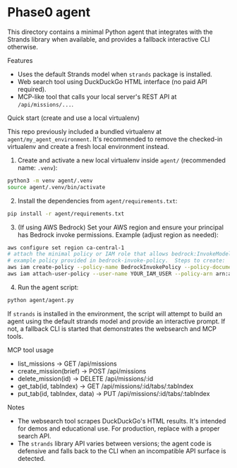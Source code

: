 Phase0 agent
=================

This directory contains a minimal Python agent that integrates with the Strands
library when available, and provides a fallback interactive CLI otherwise.

Features
- Uses the default Strands model when `strands` package is installed.
- Web search tool using DuckDuckGo HTML interface (no paid API required).
- MCP-like tool that calls your local server's REST API at `/api/missions/...`.


Quick start (create and use a local virtualenv)

This repo previously included a bundled virtualenv at `agent/my_agent_environment`. It's recommended to remove the checked-in virtualenv and create a fresh local environment instead.

1. Create and activate a new local virtualenv inside `agent/` (recommended name: `.venv`):

```bash
python3 -m venv agent/.venv
source agent/.venv/bin/activate
```

2. Install the dependencies from `agent/requirements.txt`:

```bash
pip install -r agent/requirements.txt
```

3. (If using AWS Bedrock) Set your AWS region and ensure your principal has Bedrock invoke permissions. Example (adjust region as needed):

```bash
aws configure set region ca-central-1
# attach the minimal policy or IAM role that allows bedrock:InvokeModel and bedrock:InvokeModelWithResponseStream.
# example policy provided in bedrock-invoke-policy.  Steps to create:
aws iam create-policy --policy-name BedrockInvokePolicy --policy-document bedrock-invoke-policy.json
aws iam attach-user-policy --user-name YOUR_IAM_USER --policy-arn arn:aws:iam::ACCOUNT_ID:policy/BedrockInvokePolicy
```

4. Run the agent script:

```bash
python agent/agent.py
```

If `strands` is installed in the environment, the script will attempt to build
an agent using the default strands model and provide an interactive prompt. If
not, a fallback CLI is started that demonstrates the websearch and MCP tools.

MCP tool usage
- list_missions -> GET /api/missions
- create_mission(brief) -> POST /api/missions
- delete_mission(id) -> DELETE /api/missions/:id
- get_tab(id, tabIndex) -> GET /api/missions/:id/tabs/:tabIndex
- put_tab(id, tabIndex, data) -> PUT /api/missions/:id/tabs/:tabIndex

Notes
- The websearch tool scrapes DuckDuckGo's HTML results. It's intended for demos
  and educational use. For production, replace with a proper search API.
- The `strands` library API varies between versions; the agent code is
  defensive and falls back to the CLI when an incompatible API surface is
  detected.
